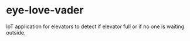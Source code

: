 # eye-love-vader
IoT application for elevators to detect if elevator full or if no one is waiting outside.
